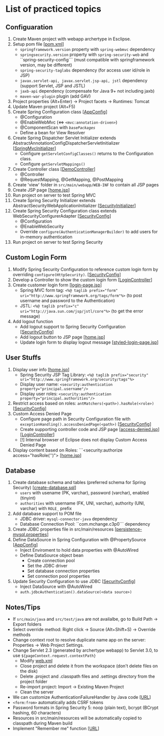 # List of practiced topics

## Configuaration
1. Create Maven project with webapp archertype in Esclipse.
2. Setup pom file 
[[pom.xml]()]
   - ```springframework.version``` property with ```spring-webmvc``` dependency
   - ```springsecurity.version``` property with ```spring-security-web``` and ``spring-security-config``` (must compatible with springframework version, may be different)
   - ```spring-security-taglabs``` dependency (for access user id/role in JSP)
   - ```javax.servlet-api, javax.servlet.jsp-api, jstl``` dependency (support Servlet, JSP and JSTL)
   - ```jaxb-api``` dependency (compensate for Java 9+ not including jaxb)
   - ```maven-war-plugin``` plugin (add GAV)
3. Project properties (Alt+Enter) -> Project facets -> Runtimes: Tomcat
4. Update Maven project (Alt+F5)
5. Create Spring Configuration class 
[[AppConfig]()]
   - @Configuration
   - @EnableWebMvc (<=> ```<mvc:annotation-driven>```)
   - @ComponentScan with *```basePackages```*
   - Define a bean for View Resolver
6. Create Spring Dispatcher Servlet Initializer extends AbstractAnnotationConfigDispatcherServletInitializer
[[SpringMvcInitializer]()]
   - Configure ```getServletConfigClasses()``` returns to the Configuration class.
   - Configure ```getServletMappings()```
7. Create Controller class 
[[DemoController]()]
   - @Controller
   - @RequestMapping, @GetMapping, @PostMapping
8. Create 'view' folder in ```src/main/webapp/WEB-INF``` to contain all JSP pages
9. Create JSP page 
[[home.jsp]()]
10. Run project on server to test Spring MVC
11. Create Spring Security Initializer extends AbstractSecurityWebApplicationInitializer 
[[SecurityInitializer]()]
12. Create Spring Security Configuration class extends WebSecurityConfigurerAdapter
[[SecurityConfig]()]
    - @Configuration
    - @EnableWebSecurity
    - Override ```configure(AuthenticationManagerBuilder)``` to add users for in-memory authentication
13. Run project on server to test Spring Security

## Custom Login Form
1. Modify Spring Security Configuration to reference custom login form by overriding ```configure(HttpSecurity)```.
[[SecurityConfig]()]
2. Develop a Controller to show the custom login form 
[[LoginController]()]
3. Create customer login form
[[login-page.jsp]()]
   - Spring MVC form tag: ```<%@ taglib prefix="form" uri="http://www.springframework.org/tags/form"%>``` (to post username and password to the Authentication) 
   - JSTL: ```<%@ taglib prefix="c" uri="http://java.sun.com/jsp/jstl/core"%>``` (to get the error message)
4. Add logout function
   - Add logout support to Spring Security Configuration 
[[SecurityConfig]()]
   - Add logout button to JSP page
[[home.jsp]()]
   - Update login form to display logout message 
[[styled-login-page.jsp]()]

## User Stuffs
1. Display user info 
[[home.jsp]()]
   - Spring Security JSP Tag Library: ```<%@ taglib prefix="security" uri="http://www.springframework.org/security/tags"%>```
   - Display user name: ```<security:authentication property="principal.username"/>```
   - Display user roles: ```<security:authentication property="principal.authorities"/>```
2. Restrict access based on roles: ```antMatchers(<path>).hasRole(<role>)``` 
[[SecurityConfig]()]
3. Custom Access Denied Page
   - Configure page path in Security Configuration file with ```exceptionHandling().accessDeniedPage(<path>)``` 
[[SecurityConfig]()]
   - Create supporting controller code and JSP page 
[[access-denied.jsp]()][[LoginController]()]
   - [!] Internal browser of Eclipse does not display Custom Access Denied Page
3. Display content based on Roles: ```<security:authorize access="hasRole('<role>')"> 
[[home.jsp]()]

## Database
1. Create database schema and tables (preferred schema for Spring Security) 
[[create-database.sql]()]
   - ```users``` with usename (PK, varchar), password (varchar), enabled (tinyint)
   - ```authorities``` with username (FK, UNI, varchar), authority (UNI, varchar) with ```ROLE_``` prefix
2. Add database support to POM file 
   - JDBC driver: ```mysql-connector-java``` dependency 
   - Database Connection Pool: ``com.mchange.c3p0``` dependency
3. Create JDBC properties file in src/main/resources
[[persistence-mysql.properties]()]
4. Define DataSource in Spring Configuration with @PropertySource 
[[AppConfig]()]
   - Inject Enviroment to hold data properties with @AutoWired
   - Define DataSource object bean
     - Create connection pool
     - Set the JDBC driver
     - Set database connection properties
     - Set connection pool properties
5. Update Security Configuration to use JDBC 
[[SecurityConfig]()]
   - Inject DataSource with @AutoWired
   - ```auth.jdbcAuthentication().dataSource(<data source>)```

## Notes/Tips
- If ```src/main/java``` and ```src/test/java``` are not availalbe, go to Build Path -> Export folders
- Select override method: Right click -> Source (Alt+Shift+S) -> Override methods
- Change context root to resolve duplicate name app on the server: Properties -> Web Project Settings.
- Change Servlet 2.3 (generated by archertype webapp) to Servlet 3.0, to use ```${pageContext.request.contextPath}```
  - Modify [web.xml]()
  - Close project and delete it from the workspace (don't delete files on the disk)
  - Delete .project and .classpath files and .settings directory from the project folder
  - Re-import project: Import -> Existing Maven Project
  - Clean the server
- We can customize AuthenticationFailureHandler by Java code 
[[URL](https://www.baeldung.com/spring-security-custom-authentication-failure-handler)]
- ```<form:from>``` automatically adds CSRF tokens
- Password formats in Spring Security 5: noop (plain text), bcrypt (BCrypt hashing, 60 characters)
- Resources in src/main/resources will be automatically copied to classpath during Maven build
- Implement "Remember me" function 
[[URL](https://www.baeldung.com/spring-security-remember-me)]








































